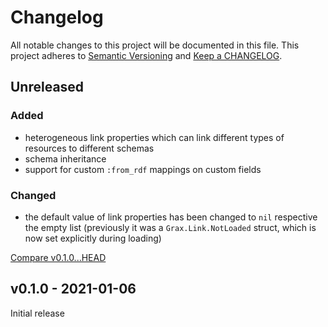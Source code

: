 # Changelog

All notable changes to this project will be documented in this file.
This project adheres to [Semantic Versioning](http://semver.org/) and
[Keep a CHANGELOG](http://keepachangelog.com).


## Unreleased

### Added

- heterogeneous link properties which can link different types of resources
  to different schemas
- schema inheritance
- support for custom `:from_rdf` mappings on custom fields  

### Changed

- the default value of link properties has been changed to `nil` respective the empty list
  (previously it was a `Grax.Link.NotLoaded` struct, which is now set explicitly 
  during loading)


[Compare v0.1.0...HEAD](https://github.com/rdf-elixir/grax/compare/v0.1.0...HEAD)



## v0.1.0 - 2021-01-06

Initial release
